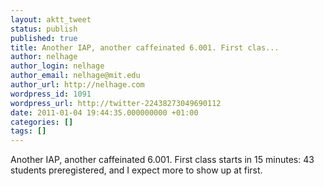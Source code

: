 ```yaml
---
layout: aktt_tweet
status: publish
published: true
title: Another IAP, another caffeinated 6.001. First clas...
author: nelhage
author_login: nelhage
author_email: nelhage@mit.edu
author_url: http://nelhage.com
wordpress_id: 1091
wordpress_url: http://twitter-22438273049690112
date: 2011-01-04 19:44:35.000000000 +01:00
categories: []
tags: []
---
```

Another IAP, another caffeinated 6.001. First class starts in 15 minutes: 43 students preregistered, and I expect more to show up at first.
